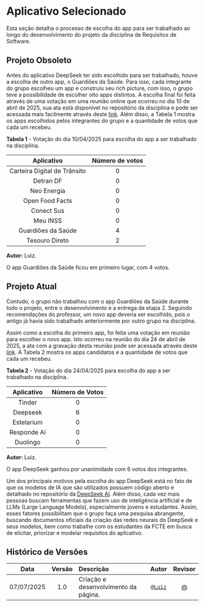 # Aplicativo Selecionado

Esta seção detalha o processo de escolha do app para ser trabalhado ao longo do desenvolvimento do projeto da disciplina de Requisitos de Software.

## Projeto Obsoleto

Antes do aplicativo DeepSeek ter sido escolhido para ser trabalhado, houve a escolha de outro app, o Guardiões da Saúde. Para isso, cada integrante do grupo escolheu um app e construiu seu rich picture, com isso, o grupo teve a possibilidade de escolher oito apps distintos. A escolha final foi feita através de uma votação em uma reunião online que ocorreu no dia 10 de abril de 2025, sua ata está disponível no repositório da disciplina e pode ser acessada mais facilmente através deste [link](../gravacoes/reunioes/ata-dia-10-04-2025.md). Além disso, a Tabela 1 mostra os apps escolhidos pelos integrantes do grupo e a quantidade de votos que cada um recebeu.

**Tabela 1** - Votação do dia 10/04/2025 para escolha do app a ser trabalhado na disciplina.

| Aplicativo                 | Número de votos |
|:-------------------------:|:---------------:|
| Carteira Digital de Trânsito | 0               |
| Detran DF                   | 0               |
| Neo Energia                | 0               |
| Open Food Facts            | 0               |
| Conect Sus                 | 0               |
| Meu INSS                   | 0               |
| Guardiões da Saúde         | 4               |
| Tesouro Direto             | 2               |

**Autor:** Luiz.

O app Guardiões da Saúde ficou em primeiro lugar, com 4 votos. 

## Projeto Atual

Contudo, o grupo não trabalhou com o app Guardiões da Saúde durante todo o projeto, entre o desenvolvimento e a entrega da etapa 2. Seguindo recomendações do professor, um novo app deveria ser escolhido, pois o antigo já havia sido trabalhado anteriormente por outro grupo na disciplina.

Assim como a escolha do primeiro app, foi feita uma votação em reunião para escolher o novo app. Isto ocorreu na reunião do dia 24 de abril de 2025, a ata com a gravação desta reunião pode ser acessada através deste [link](../gravacoes/reunioes/ata-dia-24-04-2025.md). A Tabela 2 mostra os apps candidatos e a quantidade de votos que cada um recebeu.

**Tabela 2** - Votação do dia 24/04/2025 para escolha do app a ser trabalhado na disciplina.

| Aplicativo    | Número de Votos |
|:-------------:|:---------------:|
| Tinder        | 0               |
| Deepseek      | 6               |
| Estelarium    | 0               |
| Responde Aí   | 0               |
| Duolingo      | 0               |

**Autor:** Luiz.

O app DeepSeek ganhou por unanimidade com 6 votos dos integrantes.

Um dos principais motivos pela escolha do app DeepSeek está no fato de que os modelos de IA que são utilizados possuem código aberto e detalhado no repositório da [DeepSeek AI](https://github.com/deepseek-ai). Além disso, cada vez mais pessoas buscam ferramentas que fazem uso de inteligência artificial e de LLMs (Large Language Models), especialmente jovens e estudantes. Assim, esses fatores possibilitam que o grupo faça uma pesquisa abrangente, buscando documentos oficiais da criação das redes neurais do DeepSeek e seus modelos, bem como trabalhe com os estudantes da FCTE em busca de elicitar, priorizar e modelar requisitos do aplicativo.

## Histórico de Versões

 Data       | Versão | Descrição                                 | Autor                                      | Revisor                                     |
| :--------: | :----: | :---------------------------------------- | :----------------------------------------: | :----------------------------------------: |
| 07/07/2025 |  1.0   | Criação e desenvolvimento da página.| [`@Luiz`](https://github.com/luizfaria1989)   |  [@](https://github.com/) |